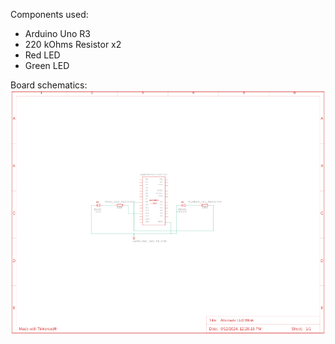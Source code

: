 Components used:
- Arduino Uno R3
- 220 kOhms Resistor x2
- Red LED
- Green LED

Board schematics:
![Board schematic](https://github.com/lazicsrecko/arduino_projects/blob/main/led_operations/alternate_led_blink/alternate_led_blink.png)
